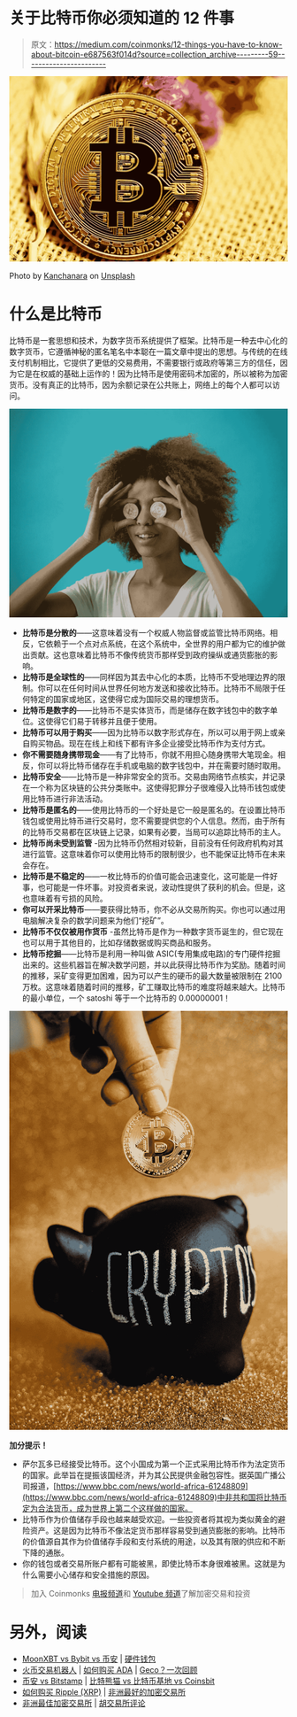 # 关于比特币你必须知道的 12 件事

> 原文：<https://medium.com/coinmonks/12-things-you-have-to-know-about-bitcoin-e687563f014d?source=collection_archive---------59----------------------->

![](img/16fd3061f271a39c9f315ceeeba58753.png)

Photo by [Kanchanara](https://unsplash.com/@kanchanara?utm_source=medium&utm_medium=referral) on [Unsplash](https://unsplash.com?utm_source=medium&utm_medium=referral)

# 什么是比特币

比特币是一套思想和技术，为数字货币系统提供了框架。比特币是一种去中心化的数字货币，它遵循神秘的匿名笔名中本聪在一篇文章中提出的思想。与传统的在线支付机制相比，它提供了更低的交易费用，不需要银行或政府等第三方的信任，因为它是在权威的基础上运作的！因为比特币是使用密码术加密的，所以被称为加密货币。没有真正的比特币，因为余额记录在公共账上，网络上的每个人都可以访问。

![](img/9d4bd67f7db084e3ab043d8610a7a911.png)

*   **比特币是分散的**——这意味着没有一个权威人物监督或监管比特币网络。相反，它依赖于一个点对点系统，在这个系统中，全世界的用户都为它的维护做出贡献。这也意味着比特币不像传统货币那样受到政府操纵或通货膨胀的影响。
*   **比特币是全球性的**——同样因为其去中心化的本质，比特币不受地理边界的限制。你可以在任何时间从世界任何地方发送和接收比特币。比特币不局限于任何特定的国家或地区，这使得它成为国际交易的理想货币。
*   **比特币是数字的**——比特币不是实体货币，而是储存在数字钱包中的数字单位。这使得它们易于转移并且便于使用。
*   **比特币可以用于购买**——因为比特币以数字形式存在，所以可以用于网上或亲自购买物品。现在在线上和线下都有许多企业接受比特币作为支付方式。
*   **你不需要随身携带现金**——有了比特币，你就不用担心随身携带大笔现金。相反，你可以将比特币储存在手机或电脑的数字钱包中，并在需要时随时取用。
*   **比特币安全**——比特币是一种非常安全的货币。交易由网络节点核实，并记录在一个称为区块链的公共分类账中。这使得犯罪分子很难侵入比特币钱包或使用比特币进行非法活动。
*   **比特币是匿名的**——使用比特币的一个好处是它一般是匿名的。在设置比特币钱包或使用比特币进行交易时，您不需要提供您的个人信息。然而，由于所有的比特币交易都在区块链上记录，如果有必要，当局可以追踪比特币的主人。
*   **比特币尚未受到监管** -因为比特币仍然相对较新，目前没有任何政府机构对其进行监管。这意味着你可以使用比特币的限制很少，也不能保证比特币在未来会存在。
*   **比特币是不稳定的**——一枚比特币的价值可能会迅速变化，这可能是一件好事，也可能是一件坏事。对投资者来说，波动性提供了获利的机会。但是，这也意味着有亏损的风险。
*   **你可以开采比特币**——要获得比特币，你不必从交易所购买。你也可以通过用电脑解决复杂的数学问题来为他们“挖矿”。
*   **比特币不仅仅被用作货币** -虽然比特币是作为一种数字货币诞生的，但它现在也可以用于其他目的，比如存储数据或购买商品和服务。
*   **比特币挖掘**——比特币是利用一种叫做 ASIC(专用集成电路)的专门硬件挖掘出来的。这些机器旨在解决数学问题，并以此获得比特币作为奖励。随着时间的推移，采矿变得更加困难，因为可以产生的硬币的最大数量被限制在 2100 万枚。这意味着随着时间的推移，矿工赚取比特币的难度将越来越大。比特币的最小单位，一个 satoshi 等于一个比特币的 0.00000001！

![](img/dc3cdd3c6122d373024df124cceb7ab9.png)

**加分提示！**

*   萨尔瓦多已经接受比特币。这个小国成为第一个正式采用比特币作为法定货币的国家。此举旨在提振该国经济，并为其公民提供金融包容性。据英国广播公司报道，[https://www.bbc.com/news/world-africa-61248809](https://www.bbc.com/news/world-africa-61248809)中非共和国将比特币定为合法货币，成为世界上第二个这样做的国家。
*   比特币作为价值储存手段也越来越受欢迎。一些投资者将其视为类似黄金的避险资产。这是因为比特币不像法定货币那样容易受到通货膨胀的影响。比特币的价值源自其作为价值储存手段和支付系统的用途，以及其有限的供应和不断下降的通胀。
*   你的钱包或者交易所账户都有可能被黑，即使比特币本身很难被黑。这就是为什么需要小心储存和安全措施的原因。

> 加入 Coinmonks [电报频道](https://t.me/coincodecap)和 [Youtube 频道](https://www.youtube.com/c/coinmonks/videos)了解加密交易和投资

# 另外，阅读

*   [MoonXBT vs Bybit vs 币安](https://coincodecap.com/bybit-binance-moonxbt) | [硬件钱包](/coinmonks/hardware-wallets-dfa1211730c6)
*   [火币交易机器人](https://coincodecap.com/huobi-trading-bot) | [如何购买 ADA](https://coincodecap.com/buy-ada-cardano) | [Geco？一次回顾](https://coincodecap.com/geco-one-review)
*   [币安 vs Bitstamp](https://coincodecap.com/binance-vs-bitstamp) | [比特熊猫 vs 比特币基地 vs Coinsbit](https://coincodecap.com/bitpanda-coinbase-coinsbit)
*   [如何购买 Ripple (XRP)](https://coincodecap.com/buy-ripple-india) | [非洲最好的加密交易所](https://coincodecap.com/crypto-exchange-africa)
*   [非洲最佳加密交易所](https://coincodecap.com/crypto-exchange-africa) | [胡交易所评论](https://coincodecap.com/hoo-exchange-review)